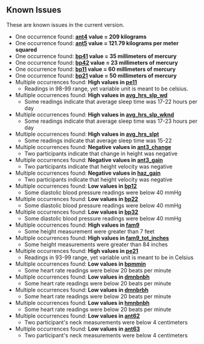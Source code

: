 ## Known Issues

These are known issues in the current version.

- One occurrence found: **[ant4](https://sleepdata.org/datasets/chat/variables/ant4) value = 209 kilograms**
- One occurrence found: **[ant5](https://sleepdata.org/datasets/chat/variables/ant5) value = 121.79 kilograms per meter squared**
- One occurrence found: **[bp41](https://sleepdata.org/datasets/chat/variables/bp41) value = 35 millimeters of mercury**
- One occurrence found: **[bp42](https://sleepdata.org/datasets/chat/variables/bp42) value = 23 millimeters of mercury**
- One occurrence found: **[bp11](https://sleepdata.org/datasets/chat/variables/bp11) value = 60 millimeters of mercury**
- One occurrence found: **[bp21](https://sleepdata.org/datasets/chat/variables/bp21) value = 50 millimeters of mercury**
- Multiple occurrences found: **High values in [pe11](https://sleepdata.org/datasets/chat/variables/pe11)**
  - Readings in 98-99 range, yet variable unit is meant to be celsius.
- Multiple occurrences found: **High values in [avg_hrs_slp_wd](https://sleepdata.org/datasets/chat/variables/avg_hrs_slp_wd)**
  - Some readings indicate that average sleep time was 17-22 hours per day
- Multiple occurrences found: **High values in [avg_hrs_slp_wknd](https://sleepdata.org/datasets/chat/variables/avg_hrs_slp_wknd)**
  - Some readings indicate that average sleep time was 17-23 hours per day
- Multiple occurrences found: **High values in [avg_hrs_slpt](https://sleepdata.org/datasets/chat/variables/avg_hrs_slpt)**
  - Some readings indicate that average sleep time was 15-22
- Multiple occurrences found: **Negative values in [ant3_change](https://sleepepi.partners.org/edge/sleepdata/datasets/chat/variables/ant3_change)**
  - Two participants indicate that change in height was negative
- Multiple occurrences found: **Negative values in [ant3_gain](https://sleepepi.partners.org/edge/sleepdata/datasets/chat/variables/ant3_gain)**
  - Two participants indicate that height velocity was negative
- Multiple occurrences found: **Negative values in [haz_gain](https://sleepepi.partners.org/edge/sleepdata/datasets/chat/variables/haz_gain)**
  - Two participants indicate that height velocity was negative
- Multiple occurrences found: **Low values in [bp12](https://sleepepi.partners.org/edge/sleepdata/datasets/chat/variables/bp12)**
  - Some diastolic blood pressure readings were below 40 mmHg
- Multiple occurrences found: **Low values in [bp22](https://sleepepi.partners.org/edge/sleepdata/datasets/chat/variables/bp22)**
  - Some diastolic blood pressure readings were below 40 mmHg
- Multiple occurrences found: **Low values in [bp32](https://sleepepi.partners.org/edge/sleepdata/datasets/chat/variables/bp32)**
  - Some diastolic blood pressure readings were below 40 mmHg
- Multiple occurrences found: **High values in [fam9](https://sleepepi.partners.org/edge/sleepdata/datasets/chat/variables/fam9)**
  - Some height measurement were greater than 7 feet
- Multiple occurrences found: **High values in [fam9_tot_inches](https://sleepepi.partners.org/edge/sleepdata/datasets/chat/variables/fam9_tot_inches)**
  - Some height measurements were greater than 84 inches
- Multiple occurrences found: **High values in [pe21](https://sleepepi.partners.org/edge/sleepdata/datasets/chat/variables/pe21)**
  - Readings in 93-99 range, yet variable unit is meant to be in Celsius
- Multiple occurrences found: **Low values in [bpmmin](https://sleepepi.partners.org/edge/sleepdata/datasets/chat/variables/bpmmin)**
  - Some heart rate readings were below 20 beats per minute
- Multiple occurrences found: **Low values in [dmnbnbh](https://sleepepi.partners.org/edge/sleepdata/datasets/chat/variables/dmnbnbh)**
  - Some heart rate readings were below 20 beats per minute
- Multiple occurrences found: **Low values in [dmnbrbh](https://sleepepi.partners.org/edge/sleepdata/datasets/chat/variables/dmnbrbh)**
  - Some heart rate readings were below 20 beats per minute
- Multiple occurrences found: **Low values in [hmnbnbh](https://sleepepi.partners.org/edge/sleepdata/datasets/chat/variables/hmnbnbh)**
  - Some heart rate readings were below 20 beats per minute
- Multiple occurrences found: **Low values in [ant62](https://sleepdata.org/datasets/chat/variables/ant62)**
    - Two participant's neck measurements were below 4 centimeters
- Multiple occurrences found: **Low values in [ant63](https://sleepdata.org/datasets/chat/variables/ant63)**
    - Two participant's neck measurements were below 4 centimeters
